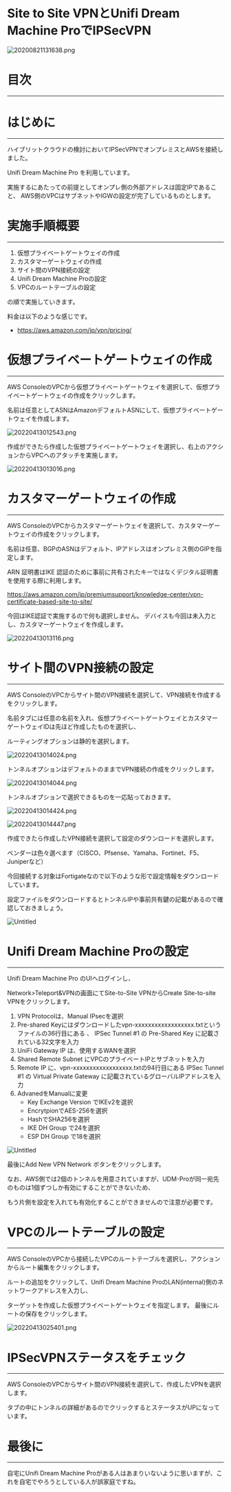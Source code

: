 # Site to Site VPNとUnifi Dream Machine ProでIPSecVPN

![20200821131638.png](Site%20to%20Site%20VPN%E3%81%A8Unifi%20Dream%20Machine%20Pro%E3%81%A6%E3%82%99IPSecVPN%209d45eec37c2a44bd8875eb93c6a36220/20200821131638.png)

# 目次

---

# はじめに

---

ハイブリットクラウドの検討においてIPSecVPNでオンプレミスとAWSを接続しました。 

Unifi Dream Machine Pro を利用しています。

実施するにあたっての前提としてオンプレ側の外部アドレスは固定IPであること、 AWS側のVPCはサブネットやIGWの設定が完了しているものとします。

# 実施手順概要

---

1. 仮想プライベートゲートウェイの作成
2. カスタマーゲートウェイの作成
3. サイト間のVPN接続の設定
4. Unifi Dream Machine Proの設定
5. VPCのルートテーブルの設定

の順で実施していきます。

 料金は以下のような感じです。 

- https://aws.amazon.com/jp/vpn/pricing/

# 仮想プライベートゲートウェイの作成

---

AWS ConsoleのVPCから仮想プライベートゲートウェイを選択して、仮想プライベートゲートウェイの作成をクリックします。 

名前は任意としてASNはAmazonデフォルトASNにして、仮想プライベートゲートウェイを作成します。

![20220413012543.png](Site%20to%20Site%20VPN%E3%81%A8Fortigate%E3%81%A6%E3%82%99IPSecVPN%206a143fc57a95452092712545087a7b40/20220413012543.png)

作成ができたら作成した仮想プライベートゲートウェイを選択し、右上のアクションからVPCへのアタッチを実施します。

![20220413013016.png](Site%20to%20Site%20VPN%E3%81%A8Fortigate%E3%81%A6%E3%82%99IPSecVPN%206a143fc57a95452092712545087a7b40/20220413013016.png)

# カスタマーゲートウェイの作成

---

AWS ConsoleのVPCからカスタマーゲートウェイを選択して、カスタマーゲートウェイの作成をクリックします。 

名前は任意、BGPのASNはデフォルト、IPアドレスはオンプレミス側のGIPを指定します。 

ARN 証明書はIKE 認証のために事前に共有されたキーではなくデジタル証明書を使用する際に利用します。

https://aws.amazon.com/jp/premiumsupport/knowledge-center/vpn-certificate-based-site-to-site/

今回はIKE認証で実施するので何も選択しません。 デバイスも今回は未入力とし、カスタマーゲートウェイを作成します。

![20220413013116.png](Site%20to%20Site%20VPN%E3%81%A8Fortigate%E3%81%A6%E3%82%99IPSecVPN%206a143fc57a95452092712545087a7b40/20220413013116.png)

# サイト間のVPN接続の設定

---

AWS ConsoleのVPCからサイト間のVPN接続を選択して、VPN接続を作成するをクリックします。 

名前タブには任意の名前を入れ、仮想プライベートゲートウェイとカスタマーゲートウェイIDは先ほど作成したものを選択し、

 ルーティングオプションは静的を選択します。

![20220413014024.png](Site%20to%20Site%20VPN%E3%81%A8Unifi%20Dream%20Machine%20Pro%E3%81%A6%E3%82%99IPSecVPN%209d45eec37c2a44bd8875eb93c6a36220/20220413014024.png)

トンネルオプションはデフォルトのままでVPN接続の作成をクリックします。

![20220413014044.png](Site%20to%20Site%20VPN%E3%81%A8Unifi%20Dream%20Machine%20Pro%E3%81%A6%E3%82%99IPSecVPN%209d45eec37c2a44bd8875eb93c6a36220/20220413014044.png)

トンネルオプションで選択できるものを一応貼っておきます。

![20220413014424.png](Site%20to%20Site%20VPN%E3%81%A8Unifi%20Dream%20Machine%20Pro%E3%81%A6%E3%82%99IPSecVPN%209d45eec37c2a44bd8875eb93c6a36220/20220413014424.png)

![20220413014447.png](Site%20to%20Site%20VPN%E3%81%A8Fortigate%E3%81%A6%E3%82%99IPSecVPN%206a143fc57a95452092712545087a7b40/20220413014447.png)

作成できたら作成したVPN接続を選択して設定のダウンロードを選択します。

ベンダーは色々選べます（CISCO、Pfsense、Yamaha、Fortinet、F5、Juniperなど）

今回接続する対象はFortigateなので以下のような形で設定情報をダウンロードしています。

設定ファイルをダウンロードするとトンネルIPや事前共有鍵の記載があるので確認しておきましょう。

![Untitled](Site%20to%20Site%20VPN%E3%81%A8Unifi%20Dream%20Machine%20Pro%E3%81%A6%E3%82%99IPSecVPN%209d45eec37c2a44bd8875eb93c6a36220/Untitled.png)

# Unifi Dream Machine Proの設定

---

Unifi Dream Machine Pro のUIへログインし、

Network>Teleport&VPNの画面にてSite-to-Site VPNからCreate Site-to-site VPNをクリックします。

1. VPN Protocolは、Manual IPsecを選択
2. Pre-shared Keyにはダウンロードしたvpn-xxxxxxxxxxxxxxxxxx.txtというファイルの36行目にある 、
IPSec Tunnel #1 の Pre-Shared Key に記載されている32文字を入力
3. UniFi Gateway IP は、使用するWANを選択
4. Shared Remote Subnet にVPCのプライベートIPとサブネットを入力
5. Remote IP に、vpn-xxxxxxxxxxxxxxxxxx.txtの94行目にある IPSec Tunnel #1 の 
Virtual Private Gateway に記載されているグローバルIPアドレスを入力
6. AdvanedをManualに変更
    - Key Exchange Version でIKEv2を選択
    - EncrytpionでAES-256を選択
    - HashでSHA256を選択
    - IKE DH Group で24を選択
    - ESP DH Group で18を選択

![Untitled](Site%20to%20Site%20VPN%E3%81%A8Unifi%20Dream%20Machine%20Pro%E3%81%A6%E3%82%99IPSecVPN%209d45eec37c2a44bd8875eb93c6a36220/Untitled%201.png)

最後にAdd New VPN Network ボタンをクリックします。

なお、AWS側では2個のトンネルを用意されていますが、UDM-Proが同一宛先のものは1個ずつしか有効にすることができないため、

もう片側を設定を入れても有効化することができませんので注意が必要です。

# VPCのルートテーブルの設定

---

AWS ConsoleのVPCから接続したVPCのルートテーブルを選択し、アクションからルート編集をクリックします。 

ルートの追加をクリックして、Unifi Dream Machine ProのLAN(internal)側のネットワークアドレスを入力し、

ターゲットを作成した仮想プライベートゲートウェイを指定します。 最後にルートの保存をクリックします。

![20220413025401.png](Site%20to%20Site%20VPN%E3%81%A8Fortigate%E3%81%A6%E3%82%99IPSecVPN%206a143fc57a95452092712545087a7b40/20220413025401.png)

# IPSecVPNステータスをチェック

---

AWS ConsoleのVPCからサイト間のVPN接続を選択して、作成したVPNを選択します。 

タブの中にトンネルの詳細があるのでクリックするとステータスがUPになっています。 

# 最後に

---

自宅にUnifi Dream Machine Proがある人はあまりいないように思いますが、これを自宅でやろうとしている人が誤家庭ですね。